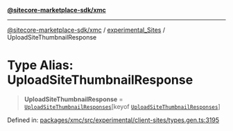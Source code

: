 [**@sitecore-marketplace-sdk/xmc**](../../../../README.md)

***

[@sitecore-marketplace-sdk/xmc](../../../../README.md) / [experimental\_Sites](../README.md) / UploadSiteThumbnailResponse

# Type Alias: UploadSiteThumbnailResponse

> **UploadSiteThumbnailResponse** = [`UploadSiteThumbnailResponses`](UploadSiteThumbnailResponses.md)\[keyof [`UploadSiteThumbnailResponses`](UploadSiteThumbnailResponses.md)\]

Defined in: [packages/xmc/src/experimental/client-sites/types.gen.ts:3195](https://github.com/Sitecore/marketplace-sdk/blob/main/packages/xmc/src/experimental/client-sites/types.gen.ts#L3195)
